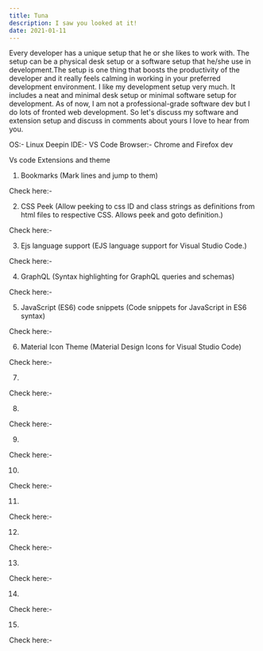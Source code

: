 ```yaml
---
title: Tuna
description: I saw you looked at it!
date: 2021-01-11
---
```


Every developer has a unique setup that he or she likes to work with. The setup can be a physical desk setup or a software setup that he/she use in development.The setup is one thing that boosts the productivity of the developer and it really feels calming in working in your preferred development environment. I like my development setup very much. It includes a neat and minimal desk setup or minimal software setup for development. As of now, I am not a professional-grade software dev but I do lots of fronted web development. So let's discuss my software and extension setup and discuss in comments about yours I love to hear from you.

OS:- Linux Deepin
IDE:- VS Code
Browser:- Chrome and Firefox dev

Vs code Extensions and theme

1. Bookmarks (Mark lines and jump to them)

Check here:-

2. CSS Peek (Allow peeking to css ID and class strings as definitions from html files to respective CSS. Allows peek and goto definition.)

Check here:-

3. Ejs language support (EJS language support for Visual Studio Code.)

Check here:-

4. GraphQL (Syntax highlighting for GraphQL queries and schemas)

Check here:-

5. JavaScript (ES6) code snippets (Code snippets for JavaScript in ES6 syntax)

Check here:-

6. Material Icon Theme (Material Design Icons for Visual Studio Code)

Check here:-

7.

Check here:-

8.

Check here:-

9.

Check here:-

10.

Check here:-

11.

Check here:-

12.

Check here:-

13.

Check here:-

14.

Check here:-

15.

Check here:-

